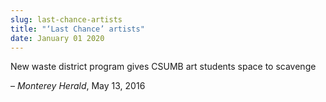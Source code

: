 ```yaml
---
slug: last-chance-artists
title: "‘Last Chance’ artists"
date: January 01 2020
---
```


<p>New waste district program gives CSUMB art students space to scavenge
</p><p>– <em>Monterey Herald</em>, May 13, 2016
</p>
